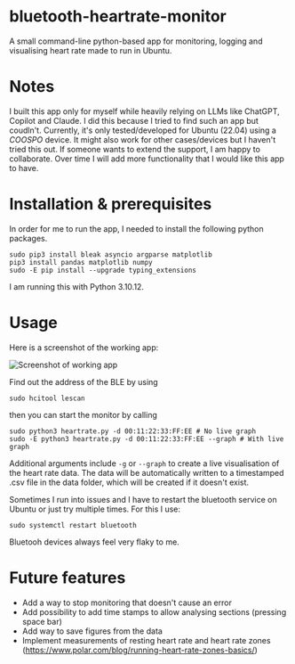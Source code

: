 # bluetooth-heartrate-monitor
A small command-line python-based app for monitoring, logging and visualising heart rate made to run in Ubuntu. 

# Notes
I built this app only for myself while heavily relying on LLMs like ChatGPT, Copilot and Claude. I did this because I tried to find such an app but coudln't. Currently, it's only tested/developed for Ubuntu (22.04) using a *COOSPO* device. It might also work for other cases/devices but I haven't tried this out. If someone wants to extend the support, I am happy to collaborate. Over time I will add more functionality that I would like this app to have. 

# Installation & prerequisites
In order for me to run the app, I needed to install the following python packages. 

```{bash}
sudo pip3 install bleak asyncio argparse matplotlib
pip3 install pandas matplotlib numpy
sudo -E pip install --upgrade typing_extensions
```

I am running this with Python 3.10.12.

# Usage

Here is a screenshot of the working app:

![Screenshot of working app](example.png)


Find out the address of the BLE by using

```{bash}
sudo hcitool lescan
```

then you can start the monitor by calling

```{bash}
sudo python3 heartrate.py -d 00:11:22:33:FF:EE # No live graph
sudo -E python3 heartrate.py -d 00:11:22:33:FF:EE --graph # With live graph
```

Additional arguments include `-g` or `--graph` to create a live visualisation of the heart rate data. The data will be automatically written to a timestamped .csv file in the data folder, which will be created if it doesn't exist.

Sometimes I run into issues and I have to restart the bluetooth service on Ubuntu or just try multiple times. For this I use:

```{bash}
sudo systemctl restart bluetooth
```

Bluetooh devices always feel very flaky to me.

# Future features
- Add a way to stop monitoring that doesn't cause an error
- Add possibility to add time stamps to allow analysing sections (pressing space bar)
- Add way to save figures from the data 
- Implement measurements of resting heart rate and heart rate zones (https://www.polar.com/blog/running-heart-rate-zones-basics/)